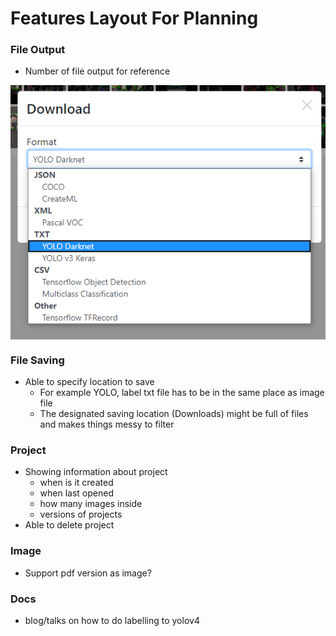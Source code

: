 # Features Layout For Planning

### File Output
- Number of file output for reference  
<p align="center">
  <img align="middle" src="outputformat.png"/>
</p>

### File Saving  
- Able to specify location to save  
  - For example YOLO, label txt file has to be in the same place as image file  
  - The designated saving location (Downloads) might be full of files and makes things messy to filter  
  
### Project  
- Showing information about project  
    - when is it created  
    - when last opened  
    - how many images inside  
    - versions of projects    
- Able to delete project  

### Image  
- Support pdf version as image?

### Docs  
- blog/talks on how to do labelling to yolov4  

